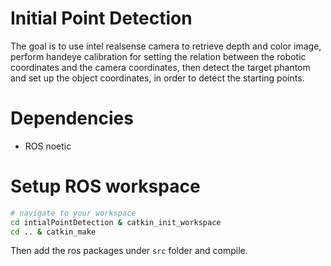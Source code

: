 # Initial Point Detection

The goal is to use intel realsense camera to retrieve depth and color image, perform handeye calibration for setting the relation between the robotic coordinates and the camera coordinates, then detect the target phantom and set up the object coordinates, in order to detect the starting points.

# Dependencies

- ROS noetic


# Setup ROS workspace

```bash
# navigate to your workspace
cd intialPointDetection & catkin_init_workspace
cd .. & catkin_make
```

Then add the ros packages under `src` folder and compile.



